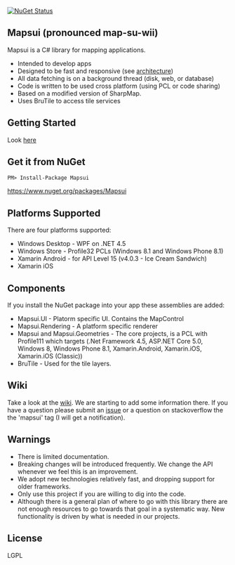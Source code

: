 [![NuGet Status](http://img.shields.io/nuget/v/Mapsui.svg?style=flat)](https://www.nuget.org/packages/Mapsui/)

## Mapsui (pronounced map-su-wii) 

Mapsui is a C# library for mapping applications.

- Intended to develop apps
- Designed to be fast and responsive (see [architecture](https://github.com/pauldendulk/Mapsui/wiki/Async-Fetching))
- All data fetching is on a background thread (disk, web, or database)
- Code is written to be used cross platform (using PCL or code sharing)
- Based on a modified version of SharpMap. 
- Uses BruTile to access tile services

## Getting Started

Look [here](https://github.com/pauldendulk/Mapsui/wiki/Getting-Started-with-Mapsui)

## Get it from NuGet 
```
PM> Install-Package Mapsui
```

https://www.nuget.org/packages/Mapsui

## Platforms Supported

There are four platforms supported:
- Windows Desktop - WPF on .NET 4.5
- Windows Store - Profile32 PCLs (Windows 8.1 and Windows Phone 8.1)
- Xamarin Android - for API Level 15 (v4.0.3 - Ice Cream Sandwich)
- Xamarin iOS

## Components

If you install the NuGet package into your app these assemblies are added:

- Mapsui.UI - Platorm specific UI. Contains the MapControl
- Mapsui.Rendering - A platform specific renderer
- Mapsui and Mapsui.Geometries - The core projects, is a PCL with Profile111 which targets (.Net Framework 4.5, ASP.NET Core 5.0, Windows 8, Windows Phone 8.1, Xamarin.Android, Xamarin.iOS, Xamarin.iOS (Classic))
- BruTile - Used for the tile layers.


## Wiki
Take a look at the [wiki](https://github.com/pauldendulk/Mapsui/wiki). We are starting to add some information there. If you have a question please submit an [issue](https://github.com/pauldendulk/Mapsui/issues) or a question on stackoverflow the the 'mapsui' tag (I will get a notification).

## Warnings

- There is limited documentation.
- Breaking changes will be introduced frequently. We change the API whenever we feel this is an improvement.
- We adopt new technologies relatively fast, and dropping support for older frameworks.
- Only use this project if you are willing to dig into the code.
- Although there is a general plan of where to go with this library there are not enough resources to go towards that goal in a systematic way. New functionality is driven by what is needed in our projects.

## License 

LGPL
